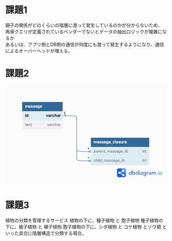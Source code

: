 # 課題1
親子の関係がどのくらいの階層に渡って発生しているのかが分からないため、  
再帰クエリが定義されているベンダーでないとデータの抽出ロジックが複雑になるか  
あるいは、アプリ側とDB側の通信が何度にも渡って発生するようになり、通信によるオーバーヘッドが増える。

# 課題2
![ER図](anti_parttern_04/anti_parttern04_task02_ER.png)

# 課題3
植物の分類を管理するサービス
植物の下に、種子植物 と 胞子植物
種子植物の下に、被子植物 と 裸子植物
胞子植物の下に、シダ植物 と コケ植物 とソウ類
といった具合に階層構造で分類する場合。